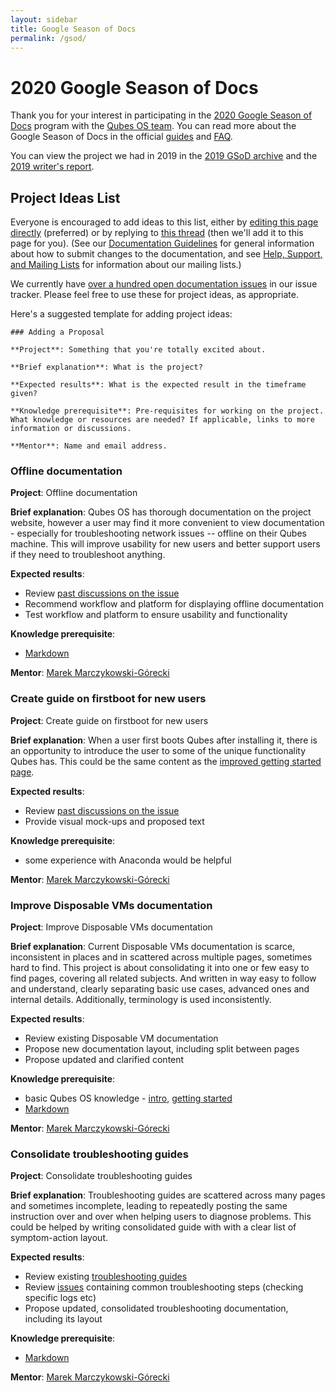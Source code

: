 ```yaml
---
layout: sidebar
title: Google Season of Docs
permalink: /gsod/
---
```


# 2020 Google Season of Docs

Thank you for your interest in participating in the [2020 Google Season of Docs][gsod] program with the [Qubes OS team][team]. You can read more about the Google Season of Docs in the official [guides][gsod-doc] and [FAQ][gsod-faq].

You can view the project we had in 2019 in the [2019 GSoD archive][2019-qubes-gsod] and the [2019 writer's report][2019-qubes-report].

## Project Ideas List

Everyone is encouraged to add ideas to this list, either by [editing this page directly][gsod.md] (preferred) or by replying to [this thread][gsod-2020-thread] (then we'll add it to this page for you). (See our [Documentation Guidelines] for general information about how to submit changes to the documentation, and see [Help, Support, and Mailing Lists] for information about our mailing lists.)

We currently have [over a hundred open documentation issues][doc-issues] in our issue tracker. Please feel free to use these for project ideas, as appropriate.

Here's a suggested template for adding project ideas:

```
### Adding a Proposal

**Project**: Something that you're totally excited about.

**Brief explanation**: What is the project?

**Expected results**: What is the expected result in the timeframe given?

**Knowledge prerequisite**: Pre-requisites for working on the project. What knowledge or resources are needed? If applicable, links to more information or discussions.

**Mentor**: Name and email address.
```
### Offline documentation

**Project**: Offline documentation

**Brief explanation**: Qubes OS has thorough documentation on the project website, however a user may find it more convenient to view documentation - especially for troubleshooting network issues -- offline on their Qubes machine. This will improve usability for new users and better support users if they need to troubleshoot anything.

**Expected results**: 

 - Review [past discussions on the issue](https://github.com/QubesOS/qubes-issues/issues/1019)
 - Recommend workflow and platform for displaying offline documentation
 - Test workflow and platform to ensure usability and functionality

**Knowledge prerequisite**: 

 - [Markdown][markdown]

**Mentor**: [Marek Marczykowski-Górecki][team]

### Create guide on firstboot for new users

**Project**: Create guide on firstboot for new users

**Brief explanation**: When a user first boots Qubes after installing it, there is an opportunity to introduce the user to some of the unique functionality Qubes has. This could be the same content as the [improved getting started page](https://www.qubes-os.org/getting-started/).

**Expected results**: 

 - Review [past discussions on the issue](https://github.com/QubesOS/qubes-issues/issues/1774)
 - Provide visual mock-ups and proposed text 
  
**Knowledge prerequisite**: 

 - some experience with Anaconda would be helpful

**Mentor**: [Marek Marczykowski-Górecki][team]

### Improve Disposable VMs documentation

**Project**: Improve Disposable VMs documentation

**Brief explanation**: Current Disposable VMs documentation is scarce, inconsistent in places and in scattered across multiple pages, sometimes hard to find.
This project is about consolidating it into one or few easy to find pages, covering all related subjects.
And written in way easy to follow and understand, clearly separating basic use cases, advanced ones and internal details.
Additionally, terminology is used inconsistently.

**Expected results**:

- Review existing Disposable VM documentation
- Propose new documentation layout, including split between pages
- Propose updated and clarified content

**Knowledge prerequisite**:

- basic Qubes OS knowledge - [intro], [getting started]
- [Markdown][markdown]

**Mentor**: [Marek Marczykowski-Górecki][team]

### Consolidate troubleshooting guides

**Project**: Consolidate troubleshooting guides

**Brief explanation**: Troubleshooting guides are scattered across many pages and sometimes incomplete, leading to repeatedly posting the same instruction over and over when helping users to diagnose problems.
This could be helped by writing consolidated guide with with a clear list of symptom-action layout.

**Expected results**:

- Review existing [troubleshooting guides](https://www.qubes-os.org/doc/#troubleshooting)
- Review [issues][doc-issues] containing common troubleshooting steps (checking specific logs etc)
- Propose updated, consolidated troubleshooting documentation, including its layout

**Knowledge prerequisite**:

- [Markdown][markdown]

**Mentor**: [Marek Marczykowski-Górecki][team]

[gsod]: https://developers.google.com/season-of-docs/
[team]: /team/
[gsod-doc]: https://developers.google.com/season-of-docs/docs/
[gsod-faq]: https://developers.google.com/season-of-docs/docs/faq
[gsod.md]: https://github.com/QubesOS/qubes-doc/blob/master/developer/general/gsod.md
[gsod-2020-thread]: https://groups.google.com/d/msgid/qubes-project/aac9b148-4081-ebd8-cb9d-9a9191033484%40qubes-os.org
[Documentation Guidelines]: /doc/doc-guidelines/
[Help, Support, and Mailing Lists]: /support/
[intro]: /intro/
[getting started]: /getting-started/
[markdown]: https://daringfireball.net/projects/markdown/
[doc-issues]: https://github.com/QubesOS/qubes-issues/issues?q=is%3Aopen+is%3Aissue+label%3A%22C%3A+doc%22
[2019-qubes-gsod]:  https://developers.google.com/season-of-docs/docs/2019/participants/project-qubes
[2019-qubes-report]: https://refre.ch/report-qubesos/
